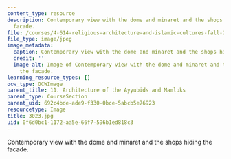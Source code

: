 ```yaml
---
content_type: resource
description: Contemporary view with the dome and minaret and the shops hiding the
  facade.
file: /courses/4-614-religious-architecture-and-islamic-cultures-fall-2002/0f6d0bc11172aa5e66f7596b1ed818c3_3023.jpg
file_type: image/jpeg
image_metadata:
  caption: Contemporary view with the dome and minaret and the shops hiding the facade.
  credit: ''
  image-alt: Image of Contemporary view with the dome and minaret and the shops hiding
    the facade.
learning_resource_types: []
ocw_type: OCWImage
parent_title: 11. Architecture of the Ayyubids and Mamluks
parent_type: CourseSection
parent_uid: 692c4bde-ade9-f330-0bce-5abcb5e76923
resourcetype: Image
title: 3023.jpg
uid: 0f6d0bc1-1172-aa5e-66f7-596b1ed818c3
---
```

Contemporary view with the dome and minaret and the shops hiding the facade.

